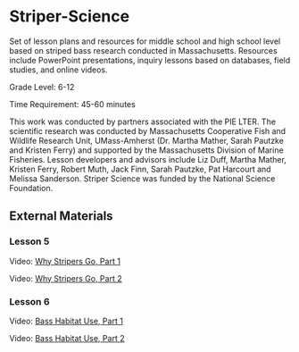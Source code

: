 # Striper-Science
Set of lesson plans and resources for middle school and high school level based on striped bass research conducted in Massachusetts. Resources include PowerPoint presentations, inquiry lessons based on databases, field studies, and online videos.

Grade Level: 6-12

Time Requirement: 45-60 minutes

This work was conducted by partners associated with the PIE LTER. The scientific research was conducted by Massachusetts Cooperative Fish and Wildlife Research Unit, UMass-Amherst (Dr. Martha Mather, Sarah Pautzke and Kristen Ferry) and supported by the Massachusetts Division of Marine Fisheries. Lesson developers and advisors include Liz Duff, Martha Mather, Kristen Ferry, Robert Muth, Jack Finn, Sarah Pautzke, Pat Harcourt and Melissa Sanderson. Striper Science was funded by the National Science Foundation.

## External Materials

### Lesson 5
Video: [Why Stripers Go, Part 1](http://www.youtube.com/watch?v=hKfVafifPQk)

Video: [Why Stripers Go, Part 2](http://www.youtube.com/watch?v=2K2M1nTQbRs)

### Lesson 6
Video: [Bass Habitat Use, Part 1](http://www.youtube.com/watch?v=73Ye85uqL_g)

Video: [Bass Habitat Use, Part 2](http://www.youtube.com/watch?v=006UkC9M9MY)
